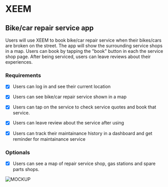 # XEEM 
## Bike/car repair service app

Users will use XEEM to book bike/car repair service when their bikes/cars are broken on the street. The app will show the surrounding service shops in a map. Users can book by tapping the "book" button in each the service shop page. After being serviced, users can leave reviews about their experiences.

### Requirements

- [x] Users can log in and see their current location

- [x] Users can see bike/car repair service shown in a map

- [x] Users can tap on the service to check service quotes and book that service.

- [x] Users can leave review about the service after using 

- [x] Users can track their maintainance history in a dashboard and get reminder for maintainance service


### Optionals

- [x] Users can see a map of repair service shop, gas stations and spare parts shops.

![MOCKUP](/XEEM.gif)
